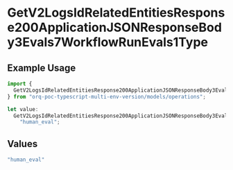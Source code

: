 # GetV2LogsIdRelatedEntitiesResponse200ApplicationJSONResponseBody3Evals7WorkflowRunEvals1Type

## Example Usage

```typescript
import {
  GetV2LogsIdRelatedEntitiesResponse200ApplicationJSONResponseBody3Evals7WorkflowRunEvals1Type,
} from "orq-poc-typescript-multi-env-version/models/operations";

let value:
  GetV2LogsIdRelatedEntitiesResponse200ApplicationJSONResponseBody3Evals7WorkflowRunEvals1Type =
    "human_eval";
```

## Values

```typescript
"human_eval"
```